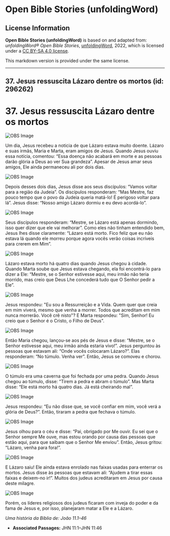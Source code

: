 # Open Bible Stories (unfoldingWord)

## License Information

**Open Bible Stories (unfoldingWord)** is based on and adapted from: _unfoldingWord® Open Bible Stories_, [unfoldingWord](https://unfoldingword.org/utw), 2022, which is licensed under a [CC BY-SA 4.0 license](https://creativecommons.org/licenses/by-sa/4.0/legalcode.en).

This markdown version is provided under the same license.



--------------------------------

## 37. Jesus ressuscita Lázaro dentre os mortos (id: 296262)

37\. Jesus ressuscita Lázaro dentre os mortos
=============================================

![OBS Image](https://cdn.door43.org/obs/jpg/360px/obs-en-37-01.jpg)

Um dia, Jesus recebeu a noticia de que Lázaro estava muito doente. Lázaro e suas irmãs, Maria e Marta, eram amigos de Jesus. Quando Jesus ouviu essa notícia, comentou: “Essa doença não acabará em morte e as pessoas darão glória a Deus ao ver Sua grandeza”. Apesar de Jesus amar seus amigos, Ele ainda permaneceu ali por dois dias.

![OBS Image](https://cdn.door43.org/obs/jpg/360px/obs-en-37-02.jpg)

Depois desses dois dias, Jesus disse aos seus discípulos: “Vamos voltar para a região da Judeia”. Os discípulos responderam: “Mas Mestre, faz pouco tempo que o povo da Judeia queria matá\-lo! É perigoso voltar para lá”. Jesus disse: “Nosso amigo Lázaro dormiu e eu devo acordá\-lo”.

![OBS Image](https://cdn.door43.org/obs/jpg/360px/obs-en-37-03.jpg)

Seus discípulos responderam: “Mestre, se Lázaro está apenas dormindo, isso quer dizer que ele vai melhorar”. Como eles não tinham entendido bem, Jesus lhes disse claramente: “Lázaro está morto. Fico feliz que eu não estava lá quando ele morreu porque agora vocês verão coisas incríveis para crerem em Mim”.

![OBS Image](https://cdn.door43.org/obs/jpg/360px/obs-en-37-04.jpg)

Lázaro estava morto há quatro dias quando Jesus chegou à cidade. Quando Marta soube que Jesus estava chegando, ela foi encontrá\-lo para dizer a Ele: “Mestre, se o Senhor estivesse aqui, meu irmão não teria morrido, mas creio que Deus Lhe concederá tudo que O Senhor pedir a Ele”.

![OBS Image](https://cdn.door43.org/obs/jpg/360px/obs-en-37-05.jpg)

Jesus respondeu: "Eu sou a Ressurreição e a Vida. Quem quer que creia em mim viverá, mesmo que venha a morrer. Todos que acreditam em mim nunca morrerão. Você crê nisto"? E Marta respondeu: "Sim, Senhor! Eu creio que o Senhor é o Cristo, o Filho de Deus".

![OBS Image](https://cdn.door43.org/obs/jpg/360px/obs-en-37-06.jpg)

Então Maria chegou, lançou\-se aos pés de Jesus e disse: “Mestre, se o Senhor estivesse aqui, meu irmão ainda estaria vivo!”. Jesus perguntou às pessoas que estavam ali: “Onde vocês colocaram Lázaro?”. Elas responderam: “No túmulo. Venha ver”. Então, Jesus se comoveu e chorou.

![OBS Image](https://cdn.door43.org/obs/jpg/360px/obs-en-37-07.jpg)

O túmulo era uma caverna que foi fechada por uma pedra. Quando Jesus chegou ao túmulo, disse: “Tirem a pedra e abram o túmulo”. Mas Marta disse: “Ele está morto há quatro dias. Já está cheirando mal”.

![OBS Image](https://cdn.door43.org/obs/jpg/360px/obs-en-37-08.jpg)

Jesus respondeu: “Eu não disse que, se você confiar em mim, você verá a glória de Deus?”. Então, tiraram a pedra que fechava o túmulo.

![OBS Image](https://cdn.door43.org/obs/jpg/360px/obs-en-37-09.jpg)

Jesus olhou para o céu e disse: “Pai, obrigado por Me ouvir. Eu sei que o Senhor sempre Me ouve, mas estou orando por causa das pessoas que estão aqui, para que saibam que o Senhor Me enviou”. Então, Jesus gritou: “Lázaro, venha para fora!”.

![OBS Image](https://cdn.door43.org/obs/jpg/360px/obs-en-37-10.jpg)

E Lázaro saiu! Ele ainda estava enrolado nas faixas usadas para enterrar os mortos. Jesus disse às pessoas que estavam ali: “Ajudem a tirar essas faixas e deixem\-no ir!”. Muitos dos judeus acreditaram em Jesus por causa deste milagre.

![OBS Image](https://cdn.door43.org/obs/jpg/360px/obs-en-37-11.jpg)

Porém, os líderes religiosos dos judeus ficaram com inveja do poder e da fama de Jesus e, por isso, planejaram matar a Ele e a Lázaro.

*Uma história da Bíblia de: João 11\.1–46*

* **Associated Passages:** JHN 11:1–JHN 11:46


